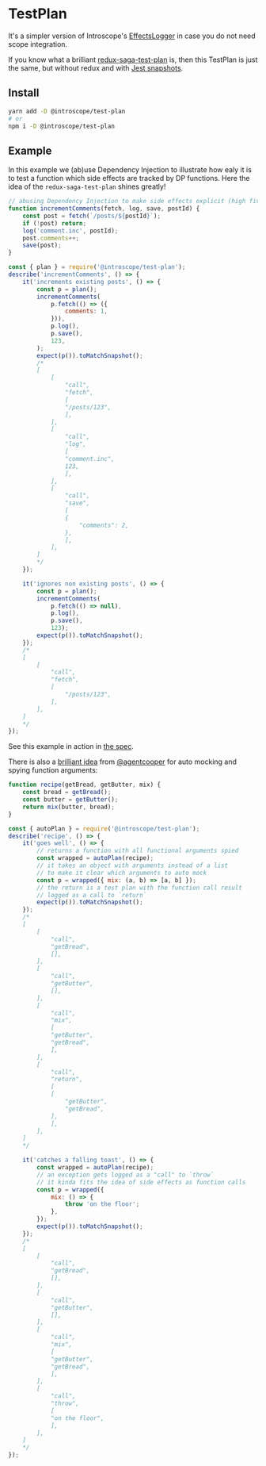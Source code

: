 # TestPlan

It's a simpler version of Introscope's [EffectsLogger](https://github.com/peter-leonov/introscope#effectslogger) in case you do not need scope integration.

If you know what a brilliant [redux-saga-test-plan](https://github.com/jfairbank/redux-saga-test-plan) is, then this TestPlan is just the same, but without redux and with [Jest snapshots](https://facebook.github.io/jest/docs/en/snapshot-testing.html).

## Install

```sh
yarn add -D @introscope/test-plan
# or
npm i -D @introscope/test-plan
```

## Example

In this example we (ab)use Dependency Injection to illustrate how ealy it is to test a function which side effects are tracked by DP functions. Here the idea of the `redux-saga-test-plan` shines greatly!

```js
// abusing Dependency Injection to make side effects explicit (high five AngularJS)
function incrementComments(fetch, log, save, postId) {
    const post = fetch(`/posts/${postId}`);
    if (!post) return;
    log('comment.inc', postId);
    post.comments++;
    save(post);
}

const { plan } = require('@introscope/test-plan');
describe('incrementComments', () => {
    it('increments existing posts', () => {
        const p = plan();
        incrementComments(
            p.fetch(() => ({
                comments: 1,
            })),
            p.log(),
            p.save(),
            123,
        );
        expect(p()).toMatchSnapshot();
        /*
        [
            [
                "call",
                "fetch",
                [
                "/posts/123",
                ],
            ],
            [
                "call",
                "log",
                [
                "comment.inc",
                123,
                ],
            ],
            [
                "call",
                "save",
                [
                {
                    "comments": 2,
                },
                ],
            ],
        ]
        */
    });

    it('ignores non existing posts', () => {
        const p = plan();
        incrementComments(
            p.fetch(() => null),
            p.log(),
            p.save(),
            123);
        expect(p()).toMatchSnapshot();
    });
    /*
    [
        [
            "call",
            "fetch",
            [
                "/posts/123",
            ],
        ],
    ]
    */
});
```

See this example in action in [the spec](index.spec.js).

There is also a [brilliant idea](https://gist.github.com/agentcooper/b055f1eed82faad5321ed5a0d4dae707) from [@agentcooper](https://github.com/agentcooper) for auto mocking and spying  function arguments:

```js
function recipe(getBread, getButter, mix) {
    const bread = getBread();
    const butter = getButter();
    return mix(butter, bread);
}

const { autoPlan } = require('@introscope/test-plan');
describe('recipe', () => {
    it('goes well', () => {
        // returns a function with all functional arguments spied
        const wrapped = autoPlan(recipe);
        // it takes an object with arguments instead of a list
        // to make it clear which arguments to auto mock
        const p = wrapped({ mix: (a, b) => [a, b] });
        // the return is a test plan with the function call result
        // logged as a call to `return`
        expect(p()).toMatchSnapshot();
    });
    /*
    [
        [
            "call",
            "getBread",
            [],
        ],
        [
            "call",
            "getButter",
            [],
        ],
        [
            "call",
            "mix",
            [
            "getButter",
            "getBread",
            ],
        ],
        [
            "call",
            "return",
            [
            [
                "getButter",
                "getBread",
            ],
            ],
        ],
    ]
    */

    it('catches a falling toast', () => {
        const wrapped = autoPlan(recipe);
        // an exception gets logged as a "call" to `throw`
        // it kinda fits the idea of side effects as function calls
        const p = wrapped({
            mix: () => {
                throw 'on the floor';
            },
        });
        expect(p()).toMatchSnapshot();
    });
    /*
    [
        [
            "call",
            "getBread",
            [],
        ],
        [
            "call",
            "getButter",
            [],
        ],
        [
            "call",
            "mix",
            [
            "getButter",
            "getBread",
            ],
        ],
        [
            "call",
            "throw",
            [
            "on the floor",
            ],
        ],
    ]
    */
});
```